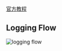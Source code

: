 ##
[官方教程](https://docs.python.org/3/howto/logging.html#logging-basic-tutorial)

## Logging Flow
![logging flow](pics/logging_flow.png)